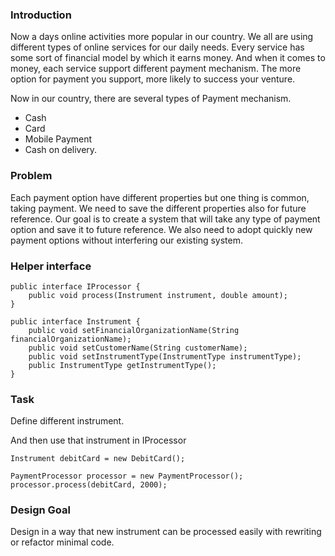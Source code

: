 ### Introduction ###

Now a days online activities more popular in our country. We all are using different types of online services for our daily needs. Every service has some sort of financial model by which it earns money. And when it comes to money, each service support different payment mechanism. The more option for payment you support, more likely to success your venture. 

Now in our country, there are several types of Payment mechanism.
*   Cash
*   Card
*   Mobile Payment
*   Cash on delivery.

### Problem ###
Each payment option have different properties but one thing is common, taking payment. We need to save the different properties also for future reference. Our goal is to create a system that will take any type of payment option and save it to future reference. We also need to adopt quickly new payment options without interfering our existing system.

### Helper interface ###
```
public interface IProcessor {
    public void process(Instrument instrument, double amount);
}

```

```
public interface Instrument {
    public void setFinancialOrganizationName(String financialOrganizationName);
    public void setCustomerName(String customerName);
    public void setInstrumentType(InstrumentType instrumentType);
    public InstrumentType getInstrumentType();
}
```


### Task ###
Define different instrument.

And then use that instrument in IProcessor

```aidl
Instrument debitCard = new DebitCard();

PaymentProcessor processor = new PaymentProcessor();
processor.process(debitCard, 2000);

```

### Design Goal ###
Design in a way that new instrument can be processed easily with rewriting or 
refactor minimal code.
            
      